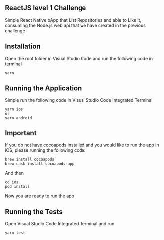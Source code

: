 ## ReactJS level 1 Challenge

Simple React Native bApp that List Repositories and able to Like it, consuming the Node.js web api that we have created in the previous challenge

## Installation

Open the root folder in Visual Studio Code and run the following code in terminal

```terminal
yarn
```

## Running the Application

Simple run the following code in Visual Studio Code Integrated Terminal

```
yarn ios 
or
yarn android
```

## Important

If you do not have cocoapods installed and you would like to run the app in iOS, please running the following code:
```
brew install cocoapods
brew cask install cocoapods-app
````

And then
```
cd ios
pod install
```

Now you are ready to run the app

## Running the Tests

Open Visual Studio Code Integrated Terminal and run

```
yarn test
```
